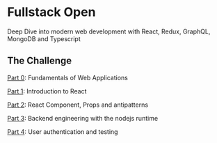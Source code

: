 # Fullstack Open

Deep Dive into modern web development with React, Redux, GraphQL, MongoDB and Typescript

## The Challenge

[Part 0](./0x00-part_zero/): Fundamentals of Web Applications

[Part 1](./0x01-part_one/): Introduction to React

[Part 2](./0x02-part_two/): React Component, Props and antipatterns

[Part 3](./0x03-backend_node/): Backend engineering with the nodejs runtime

[Part 4](./0x04-authentication_testing/): User authentication and testing